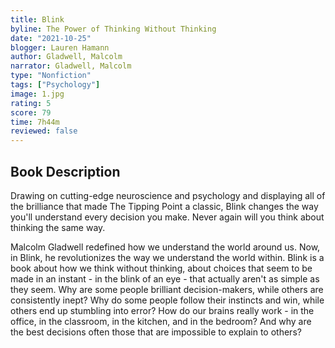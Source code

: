 ```yaml
---
title: Blink
byline: The Power of Thinking Without Thinking
date: "2021-10-25"
blogger: Lauren Hamann
author: Gladwell, Malcolm
narrator: Gladwell, Malcolm
type: "Nonfiction"
tags: ["Psychology"]
image: 1.jpg
rating: 5
score: 79
time: 7h44m
reviewed: false
---
```


## Book Description

Drawing on cutting-edge neuroscience and psychology and displaying all of the brilliance that made The Tipping Point a classic, Blink changes the way you'll understand every decision you make. Never again will you think about thinking the same way.

Malcolm Gladwell redefined how we understand the world around us. Now, in Blink, he revolutionizes the way we understand the world within. Blink is a book about how we think without thinking, about choices that seem to be made in an instant - in the blink of an eye - that actually aren't as simple as they seem. Why are some people brilliant decision-makers, while others are consistently inept? Why do some people follow their instincts and win, while others end up stumbling into error? How do our brains really work - in the office, in the classroom, in the kitchen, and in the bedroom? And why are the best decisions often those that are impossible to explain to others?
